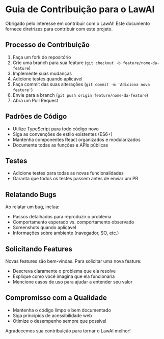 # Guia de Contribuição para o LawAI

Obrigado pelo interesse em contribuir com o LawAI! Este documento fornece diretrizes para contribuir com este projeto.

## Processo de Contribuição

1. Faça um fork do repositório
2. Crie uma branch para sua feature (`git checkout -b feature/nome-da-feature`)
3. Implemente suas mudanças
4. Adicione testes quando aplicável
5. Faça commit das suas alterações (`git commit -m 'Adiciona nova feature'`)
6. Envie para a branch (`git push origin feature/nome-da-feature`)
7. Abra um Pull Request

## Padrões de Código

- Utilize TypeScript para todo código novo
- Siga as convenções de estilo existentes (ES6+)
- Mantenha componentes React organizados e modularizados
- Documente todas as funções e APIs públicas

## Testes

- Adicione testes para todas as novas funcionalidades
- Garanta que todos os testes passem antes de enviar um PR

## Relatando Bugs

Ao relatar um bug, inclua:

- Passos detalhados para reproduzir o problema
- Comportamento esperado vs. comportamento observado
- Screenshots quando aplicável
- Informações sobre ambiente (navegador, SO, etc.)

## Solicitando Features

Novas features são bem-vindas. Para solicitar uma nova feature:

- Descreva claramente o problema que ela resolve
- Explique como você imagina que ela funcionaria
- Mencione casos de uso para ajudar a entender seu valor

## Compromisso com a Qualidade

- Mantenha o código limpo e bem documentado
- Siga princípios de acessibilidade web
- Otimize o desempenho sempre que possível

Agradecemos sua contribuição para tornar o LawAI melhor!